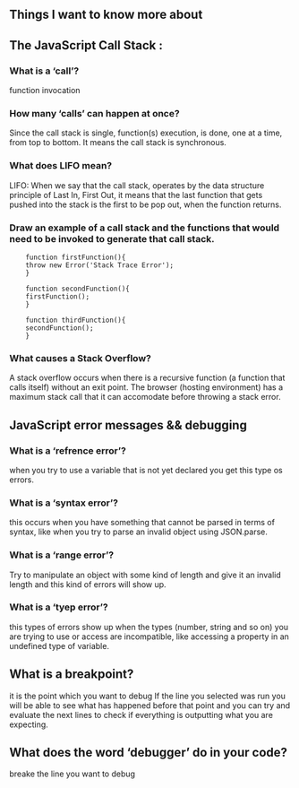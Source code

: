 ## Things I want to know more about 

## The JavaScript Call Stack :


### What is a ‘call’?
function invocation 

### How many ‘calls’ can happen at once? 
 Since the call stack is single, function(s) execution, is done, one at a time, from top to bottom. It means the call stack is synchronous.

### What does LIFO mean? 
LIFO: When we say that the call stack, operates by the data structure principle of Last In, First Out, it means that the last function that gets pushed into the stack is the first to be pop out, when the function returns.

### Draw an example of a call stack and the functions that would need to be invoked to generate that call stack.

        function firstFunction(){
        throw new Error('Stack Trace Error');
        }

        function secondFunction(){
        firstFunction();
        }

        function thirdFunction(){
        secondFunction();
        }


### What causes a Stack Overflow? 
A stack overflow occurs when there is a recursive function (a function that calls itself) without an exit point. The browser (hosting environment) has a maximum stack call that it can accomodate before throwing a stack error. 

## JavaScript error messages && debugging

### What is a ‘refrence error’? 


when you try to use a variable that is not yet declared you get this type os errors.

### What is a ‘syntax error’? 
this occurs when you have something that cannot be parsed in terms of syntax, like when you try to parse an invalid object using JSON.parse. 

### What is a ‘range error’? 
Try to manipulate an object with some kind of length and give it an invalid length and this kind of errors will show up. 


### What is a ‘tyep error’?
this types of errors show up when the types (number, string and so on) you are trying to use or access are incompatible, like accessing a property in an undefined type of variable.


## What is a breakpoint?
it is the point which you want to debug If the line you selected was run you will be able to see what has happened before that point and you can try and evaluate the next lines to check if everything is outputting what you are expecting.


## What does the word ‘debugger’ do in your code?
breake the line you want to debug 